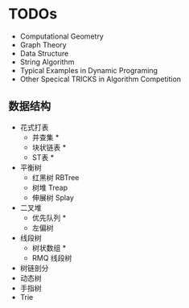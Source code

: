 # TODOs

* Computational Geometry
* Graph Theory
* Data Structure
* String Algorithm
* Typical Examples in Dynamic Programing
* Other Specical TRICKS in Algorithm Competition

## 数据结构

* 花式打表
	* 并查集 *
	* 块状链表 *
	* ST表 *
* 平衡树
	* 红黑树 RBTree
	* 树堆 Treap
	* 伸展树 Splay
* 二叉堆
	* 优先队列 *
	* 左偏树
* 线段树
	* 树状数组 *
	* RMQ 线段树
* 树链剖分
* 动态树
* 手指树
* Trie
